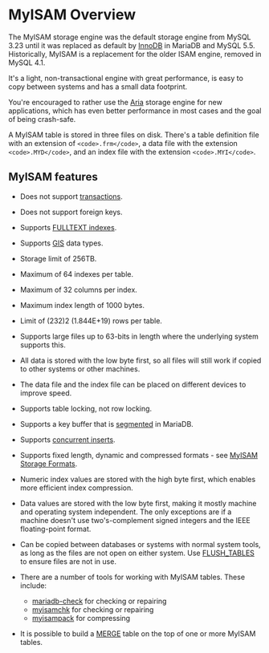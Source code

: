
# MyISAM Overview

The MyISAM storage engine was the default storage engine from MySQL 3.23 until it was replaced as default by [InnoDB](../../../../general-resources/learning-and-training/training-and-tutorials/advanced-mariadb-articles/development-articles/quality/innodb-upgrade-tests/README.md) in MariaDB and MySQL 5.5. Historically, MyISAM is a replacement for the older ISAM engine, removed in MySQL 4.1.


It's a light, non-transactional engine with great performance, is easy to copy between systems and has a small data footprint.


You're encouraged to rather use the [Aria](../s3-storage-engine/aria_s3_copy.md) storage engine for new applications, which has even better performance in most cases and the goal of being crash-safe.


A MyISAM table is stored in three files on disk. There's a table definition file with an extension of `<code>.frm</code>`, a data file with the extension `<code>.MYD</code>`, and an index file with the extension `<code>.MYI</code>`.


## MyISAM features


* Does not support [transactions](../../../../connectors/mariadb-connector-cpp/transactions-with-mariadb-connector-cpp.md).
* Does not support foreign keys.
* Supports [FULLTEXT indexes](../../../server-usage/replication-cluster-multi-master/optimization-and-tuning/optimization-and-indexes/full-text-indexes/README.md).
* Supports [GIS](../../sql-statements-and-structure/geographic-geometric-features/README.md) data types.
* Storage limit of 256TB.
* Maximum of 64 indexes per table.
* Maximum of 32 columns per index.
* Maximum index length of 1000 bytes.
* Limit of (232)2 (1.844E+19) rows per table.
* Supports large files up to 63-bits in length where the underlying system supports this.
* All data is stored with the low byte first, so all files will still work if copied to other systems or other machines.
* The data file and the index file can be placed on different devices to improve speed.
* Supports table locking, not row locking.
* Supports a key buffer that is [segmented](../../../../general-resources/learning-and-training/training-and-tutorials/advanced-mariadb-articles/development-articles/quality/benchmarks-and-long-running-tests/benchmarks/segmented-key-cache-performance.md) in MariaDB.
* Supports [concurrent inserts](../../sql-statements-and-structure/sql-statements/data-manipulation/inserting-loading-data/concurrent-inserts.md).
* Supports fixed length, dynamic and compressed formats - see [MyISAM Storage Formats](myisam-storage-formats.md).
* Numeric index values are stored with the high byte first, which enables more efficient index compression.
* Data values are stored with the low byte first, making it mostly machine and operating system independent. The only exceptions are if a machine doesn't use two's-complement signed integers and the IEEE floating-point format.
* Can be copied between databases or systems with normal system tools, as long as the files are not open on either system. Use [FLUSH_TABLES](../../sql-statements-and-structure/sql-statements/administrative-sql-statements/flush-commands/flush-tables-for-export.md) to ensure files are not in use.
* There are a number of tools for working with MyISAM tables. These include:

  * [mariadb-check](../../../clients-and-utilities/mariadb-check.md) for checking or repairing
  * [myisamchk](../../../clients-and-utilities/myisam-clients-and-utilities/myisamchk-table-information.md) for checking or repairing
  * [myisampack](../../../clients-and-utilities/myisam-clients-and-utilities/myisampack.md) for compressing
* It is possible to build a [MERGE](../merge.md) table on the top of one or more MyISAM tables.

